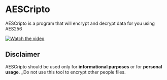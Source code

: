 # AESCripto

AESCripto is a program that will encrypt and decrypt data for you using AES256

[![Watch the video](https://i.imgur.com/9UHBJWf.png)](https://youtu.be/VgnXBrWbJnU)



## Disclaimer

AESCripto should be used only for **informational purposes** or for **personal usage**. _Do not use this tool to encrypt other people files.
